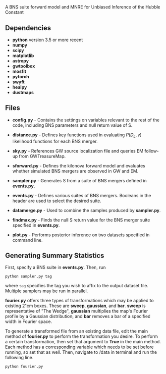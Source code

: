 # 

A BNS suite forward model and MNRE for Unbiased Inference of the Hubble Constant

## Dependencies
* **python** version 3.5 or more recent
* **numpy**
* **scipy**
* **matplotlib**
* **astropy**
* **gwtoolbox**
* **mosfit**
* **pytorch**
* **swyft**
* **healpy**
* **dustmaps**

## Files
* **config.py** - Contains the settings on variables relevant to the rest of the code, including BNS parameters and null return value of S.

* **distance.py** - Defines key functions used in evaluating $P(D_L, v)$ likelihood functions for each BNS merger.

* **sky.py** - References GW source localization file and queries EM follow-up from GWTreasureMap.

* **sforward.py** - Defines the kilonova forward model and evaluates whether simulated BNS mergers are observed in GW and EM.

* **sampler.py** - Generates S from a suite of BNS mergers defined in **events.py**.

* **events.py** - Defines various suites of BNS mergers. Booleans in the header are used to select the desired suite.

* **datamerge.py** - Used to combine the samples produced by **sampler.py**.

* **findmax.py** - Finds the null S return value for the BNS merger suite specified in **events.py**.

* **plot.py** - Performs posterior inference on two datasets specified in command line.

## Generating Summary Statistics

First, specify a BNS suite in **events.py**. Then, run

```
python sampler.py tag
```

where `tag` specifies the tag you wish to affix to the output dataset file. Multiple samplers may be run in parallel.

**fourier.py** offers three types of transformations which may be applied to existing 21cm boxes. These are **sweep**, **gaussian**, and **bar**. **sweep** is representative of "The Wedge", **gaussian** multiplies the map's Fourier profile by a Gaussian distribution, and **bar** removes a bar of a specified width in Fourier space.

To generate a transformed file from an existing data file, edit the main method of **fourier.py** to perform the transformation you desire. To perform a certain transformation, then set that argument to **True** in the main method. Each method has a corresponding variable which needs to be set before running, so set that as well. Then, navigate to /data in terminal and run the following line.
```
python fourier.py
```
